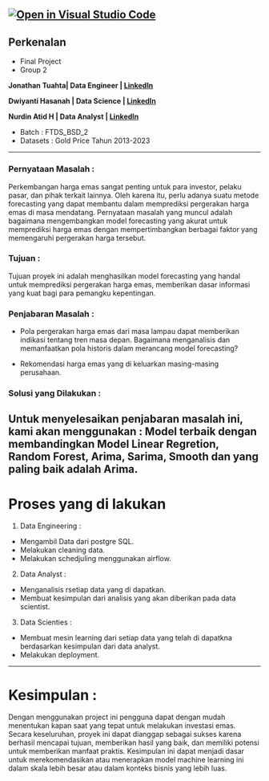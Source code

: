 [![Open in Visual Studio Code](https://classroom.github.com/assets/open-in-vscode-718a45dd9cf7e7f842a935f5ebbe5719a5e09af4491e668f4dbf3b35d5cca122.svg)](https://classroom.github.com/online_ide?assignment_repo_id=13151067&assignment_repo_type=AssignmentRepo)
---
## Perkenalan

- Final Project 
- Group 2 

**Jonathan Tuahta| Data Engineer  | [LinkedIn](https://www.linkedin.com/in/jonathan-tuahta-b27401258/)** 

**Dwiyanti Hasanah | Data Science | [LinkedIn](https://www.linkedin.com/in/dwianti-hasanah-2532491b7/)**

**Nurdin Atid H | Data Analyst | [LinkedIn](https://www.linkedin.com/in/nurdinatid/)**

- Batch       : FTDS_BSD_2
- Datasets    : Gold Price Tahun 2013-2023
---
### Pernyataan Masalah :
Perkembangan harga emas sangat penting untuk para investor, pelaku pasar, dan pihak terkait lainnya. Oleh karena itu, perlu adanya suatu metode forecasting yang dapat membantu dalam memprediksi pergerakan harga emas di masa mendatang. Pernyataan masalah yang muncul adalah bagaimana mengembangkan model forecasting yang akurat untuk memprediksi harga emas dengan mempertimbangkan berbagai faktor yang memengaruhi pergerakan harga tersebut.

### Tujuan : 
 
Tujuan proyek ini adalah menghasilkan model forecasting yang handal untuk memprediksi pergerakan harga emas, memberikan dasar informasi yang kuat bagi para pemangku kepentingan.

### Penjabaran Masalah : 
- Pola pergerakan harga emas dari masa lampau dapat memberikan indikasi tentang tren masa depan. Bagaimana menganalisis dan memanfaatkan pola historis dalam merancang model forecasting?

- Rekomendasi harga emas yang di keluarkan masing-masing perusahaan. 

### Solusi yang Dilakukan :
Untuk menyelesaikan penjabaran masalah ini, kami akan menggunakan : Model terbaik dengan membandingkan  Model Linear Regretion, Random Forest, Arima, Sarima, Smooth dan yang paling baik adalah Arima.
---
# Proses yang di lakukan 
1. Data Engineering : 
- Mengambil Data dari postgre SQL.
- Melakukan cleaning data.
- Melakukan schedjuling menggunakan airflow.
2. Data Analyst :
- Menganalisis rsetiap data yang di dapatkan.
- Membuat kesimpulan dari analisis yang akan diberikan pada data scientist.
3. Data Scienties :
- Membuat mesin learning dari setiap data yang telah di dapatkna berdasarkan kesimpulan dari data analyst.
- Melakukan deployment.
---
# Kesimpulan :
Dengan menggunakan project ini pengguna dapat dengan mudah menentukan kapan saat yang tepat untuk melakukan investasi emas. Secara keseluruhan, proyek ini dapat dianggap sebagai sukses karena berhasil mencapai tujuan, memberikan hasil yang baik, dan memiliki potensi untuk memberikan manfaat praktis. Kesimpulan ini dapat menjadi dasar untuk merekomendasikan atau menerapkan model machine learning ini dalam skala lebih besar atau dalam konteks bisnis yang lebih luas.
